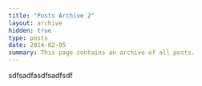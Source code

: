 ```yaml
---
title: "Posts Archive 2"
layout: archive
hidden: true
type: posts
date: 2014-02-05
summary: This page contains an archive of all posts.
---
```


sdfsadfasdfsadfsdf